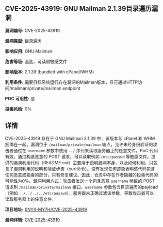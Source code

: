 ## CVE-2025-43919: GNU Mailman 2.1.39目录遍历漏洞

**漏洞编号:** CVE-2025-43919

**漏洞类型:** 目录遍历

**影响应用:** GNU Mailman

**危害等级:** 高危，可读取敏感文件

**影响版本:** 2.1.39 (bundled with cPanel/WHM)

**利用条件:** 需要目标系统运行存在漏洞的Mailman版本，且可通过HTTP访问/mailman/private/mailman endpoint

**POC 可用性:** 是

**投毒风险:** 0%

## 详情

CVE-2025-43919 存在于 GNU Mailman 2.1.39 中，该版本与 cPanel 和 WHM 捆绑在一起。漏洞位于 `/mailman/private/mailman` 端点，允许未经身份验证的攻击者通过在 `username` 参数中使用 `../` 序列来读取服务器上的任意文件。PoC 代码有效，通过构造恶意的 POST 请求，可以读取例如 `/etc/passwd` 等敏感文件。提供的漏洞利用代码（README.md）主要用于说明漏洞本身，以及如何利用，只包含了漏洞利用的说明和验证步骤（curl命令）。没有发现任何迹象表明该代码包含任何恶意或投毒的部分，只有修复建议。因此，仓库中存在作者隐藏的投毒代码的可能性为0%。漏洞利用方式：攻击者发送一个包含恶意 `username` 参数的 POST 请求到 `/mailman/private/mailman` 接口，`username` 参数包含目录遍历的payload（例如 `../../../../etc/passwd`），服务器未正确过滤该参数，导致攻击者可以读取服务器上的任意文件。

**项目地址:** [0NYX-MY7H/CVE-2025-43919](https://github.com/0NYX-MY7H/CVE-2025-43919)

**漏洞详情:** [CVE-2025-43919](https://nvd.nist.gov/vuln/detail/CVE-2025-43919)